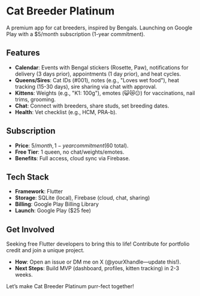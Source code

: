 # Cat Breeder Platinum

A premium app for cat breeders, inspired by Bengals. Launching on Google Play with a $5/month subscription (1-year commitment).

## Features
- **Calendar**: Events with Bengal stickers (Rosette, Paw), notifications for delivery (3 days prior), appointments (1 day prior), and heat cycles.
- **Queens/Sires**: Cat IDs (#001), notes (e.g., "Loves wet food"), heat tracking (15-30 days), sire sharing via chat with approval.
- **Kittens**: Weights (e.g., "K1: 100g"), emotes (😺😿😐) for vaccinations, nail trims, grooming.
- **Chat**: Connect with breeders, share studs, set breeding dates.
- **Health**: Vet checklist (e.g., HCM, PRA-b).

## Subscription
- **Price**: $5/month, 1-year commitment ($60 total).
- **Free Tier**: 1 queen, no chat/weights/emotes.
- **Benefits**: Full access, cloud sync via Firebase.

## Tech Stack
- **Framework**: Flutter
- **Storage**: SQLite (local), Firebase (cloud, chat, sharing)
- **Billing**: Google Play Billing Library
- **Launch**: Google Play ($25 fee)

## Get Involved
Seeking free Flutter developers to bring this to life! Contribute for portfolio credit and join a unique project.  
- **How**: Open an issue or DM me on X (@yourXhandle—update this!).
- **Next Steps**: Build MVP (dashboard, profiles, kitten tracking) in 2-3 weeks.

Let’s make Cat Breeder Platinum purr-fect together!
